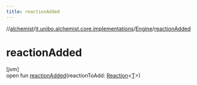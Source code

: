 ```yaml
---
title: reactionAdded
---
```

//[alchemist](../../../index.html)/[it.unibo.alchemist.core.implementations](../index.html)/[Engine](index.html)/[reactionAdded](reaction-added.html)



# reactionAdded



[jvm]\
open fun [reactionAdded](reaction-added.html)(reactionToAdd: [Reaction](../../it.unibo.alchemist.model.interfaces/-reaction/index.html)<[T](../-array-indexed-priority-queue/index.html)>)




